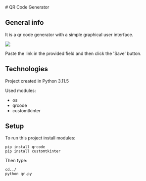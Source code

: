 <p>
# QR Code Generator

## General info
It is a qr code generator with a simple graphical user interface.

<img src="https://imgur.com/a/20GPolB">

Paste the link in the provided field and then click the 'Save' button.
## Technologies
Project created in Python 3.11.5

Used modules:
* os
* qrcode
* customtkinter
## Setup
To run this project install modules:

```
pip install qrcode
pip install customtkinter
```
Then type:
```
cd../
python qr.py
```
#
</p>
